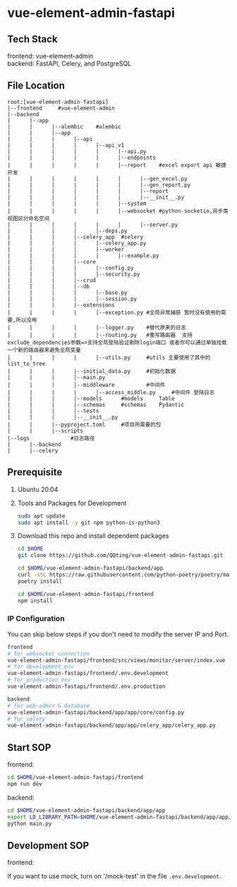 # vue-element-admin-fastapi

## Tech Stack
frontend: vue-element-admin  
backend: FastAPI, Celery, and PostgreSQL

## File Location
```
root:[vue-element-admin-fastapi]
|--frontend		#vue-element-admin
|--backend
|      |--app
|      |      |--alembic	#alembic
|      |      |--app
|      |      |      |--api
|      |      |      |      |--api_v1
|      |      |      |      |      |--api.py
|      |      |      |      |      |--endpoints
|      |      |      |      |      |--report	#excel export api 敏捷开发 
|      |      |      |      |      |      |--gen_excel.py
|      |      |      |      |      |      |--gen_report.py
|      |      |      |      |      |      |--report
|      |      |      |      |      |      |--__init__.py
|      |      |      |      |      |--system
|      |      |      |      |      |--websocket	#python-socketio,异步类视图区分命名空间
|      |      |      |      |      |      |--server.py
|      |      |      |      |--deps.py
|      |      |      |--celery_app	#celery
|      |      |      |      |--celery_app.py
|      |      |      |      |--worker
|      |      |      |      |      |--example.py
|      |      |      |--core
|      |      |      |      |--config.py
|      |      |      |      |--security.py
|      |      |      |--crud
|      |      |      |--db
|      |      |      |      |--base.py
|      |      |      |      |--session.py
|      |      |      |--extensions
|      |      |      |      |--exception.py	#全局异常捕获 暂时没有使用的需要,所以没用
|      |      |      |      |--logger.py	#替代原来的日志
|      |      |      |      |--routing.py	#重写路由器  支持exclude_dependencies参数=>支持全局登陆验证剔除login端口 或者你可以通过单独挂载一个新的路由器来避免全局变量
|      |      |      |      |--utils.py		#utils 主要使用了其中的list_to_tree
|      |      |      |--initial_data.py		#初始化数据
|      |      |      |--main.py
|      |      |      |--middleware			#中间件
|      |      |      |      |--access_middle.py		#中间件 登陆日志
|      |      |      |--models		#models 	Table
|      |      |      |--schemas		#schemas	Pydantic
|      |      |      |--tests
|      |      |      |--__init__.py
|      |      |--pyproject.toml		#项目所需要的包
|      |      |--scripts
|--logs				#日志路径
|      |--backend
|      |--celery
```

## Prerequisite

1. Ubuntu 20.04

2. Tools and Packages for Development
    ```bash
    sudo apt update
    sudo apt install -y git npm python-is-python3
    ```

3. Download this repo and install dependent packages
    ```bash
    cd $HOME
    git clone https://github.com/QQting/vue-element-admin-fastapi.git

    cd $HOME/vue-element-admin-fastapi/backend/app
    curl -sSL https://raw.githubusercontent.com/python-poetry/poetry/master/get-poetry.py | python -
    poetry install

    cd $HOME/vue-element-admin-fastapi/frontend
    npm install
    ```

### IP Configuration

You can skip below steps if you don't need to modify the server IP and Port.

```bash
frontend
# for websocket connection
vue-element-admin-fastapi/frontend/src/views/monitor/server/index.vue 
# for development env
vue-element-admin-fastapi/frontend/.env.development	
# for production env
vue-element-admin-fastapi/frontend/.env.production	

backend
# for web-admin & database
vue-element-admin-fastapi/backend/app/app/core/config.py
# for celery
vue-element-admin-fastapi/backend/app/app/celery_app/celery_app.py
```

## Start SOP

frontend:
```bash
cd $HOME/vue-element-admin-fastapi/frontend
npm run dev
```

backend:
```bash
cd $HOME/vue-element-admin-fastapi/backend/app/app
export LD_LIBRARY_PATH=$HOME/vue-element-admin-fastapi/backend/app/app/api/api_v1/robots/RMT_core
python main.py
```

## Development SOP

frontend:

If you want to use mock, turn on '/mock-test' in the file ```.env.development```.
